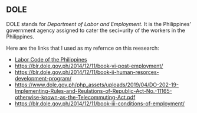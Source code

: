 ## DOLE

DOLE stands for *Department of Labor and Employment*. It is the Philippines' government agency assigned to cater the seci=urity of the workers in the Philippines.


Here are the links that I used as my refernce on this reesearch:

* <a href="https://blr.dole.gov.ph/2014/12/11/labor-code-of-the-philippines/"> Labor Code of the Philippines </a>
* https://blr.dole.gov.ph/2014/12/11/book-vi-post-employment/
* https://blr.dole.gov.ph/2014/12/11/book-ii-human-resorces-development-program/
* https://www.dole.gov.ph/php_assets/uploads/2019/04/DO-202-19-Implementing-Rules-and-Reulations-of-Republic-Act-No.-11165-otherwise-known-as-the-Telecommuting-Act.pdf
* https://blr.dole.gov.ph/2014/12/11/book-iii-conditions-of-employment/

